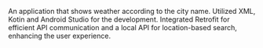 An application that shows weather according to the city name. Utilized XML, Kotin and Android Studio for the development. Integrated Retrofit for efficient API communication and a local API for location-based search, enhancing the user experience.
